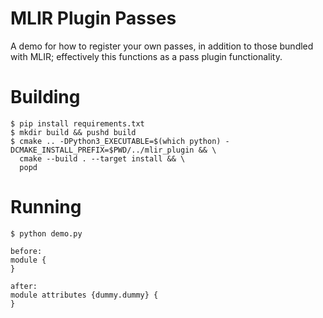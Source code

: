 # MLIR Plugin Passes

A demo for how to register your own passes, in addition to those bundled with MLIR; effectively this functions
as a pass plugin functionality.

# Building

```shell
$ pip install requirements.txt
$ mkdir build && pushd build
$ cmake .. -DPython3_EXECUTABLE=$(which python) -DCMAKE_INSTALL_PREFIX=$PWD/../mlir_plugin && \
  cmake --build . --target install && \
  popd
```

# Running

```shell
$ python demo.py

before:
module {
}

after:
module attributes {dummy.dummy} {
}
```